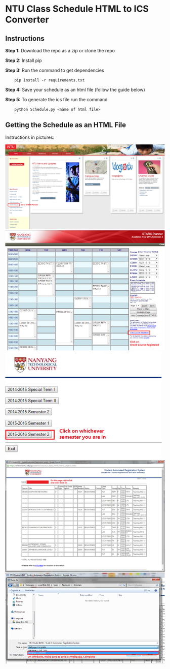 NTU Class Schedule HTML to ICS Converter
===========================================

Instructions
-----------
**Step 1:** Download the repo as a zip or clone the repo

**Step 2:** Install pip

**Step 3:** Run the command to get dependencies

```	
	pip install -r requirements.txt
```

**Step 4:** Save your schedule as an html file (follow the guide below)

**Step 5:** To generate the ics file run the command

```
	python Schedule.py <name of html file>  
```

Getting the Schedule as an HTML File
-----------
Instructions in pictures:

![Step 1](https://raw.githubusercontent.com/raymondkam/ntu-schedule-ics-converter/master/instruction_images/1.png)
![Step 2](https://raw.githubusercontent.com/raymondkam/ntu-schedule-ics-converter/master/instruction_images/2.png)
![Step 3](https://raw.githubusercontent.com/raymondkam/ntu-schedule-ics-converter/master/instruction_images/3.png)
![Step 4](https://raw.githubusercontent.com/raymondkam/ntu-schedule-ics-converter/master/instruction_images/4.png)
![Step 5](https://raw.githubusercontent.com/raymondkam/ntu-schedule-ics-converter/master/instruction_images/5.png)